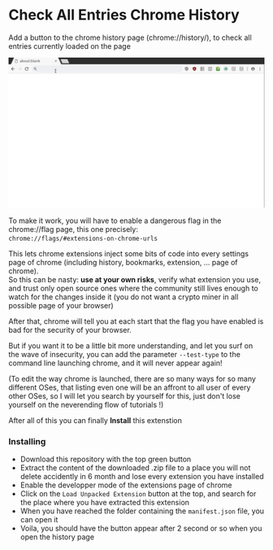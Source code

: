 # Check All Entries Chrome History

Add a button to the chrome history page (chrome://history/), to check all entries currently loaded on the page

![Showcase the button added in the chrome history page](https://github.com/antonin-lebrard/Check-All-Entries-Chrome-History/raw/master/showcase.gif)


To make it work, you will have to enable a dangerous flag in the chrome://flag page, this one precisely:<br>
`chrome://flags/#extensions-on-chrome-urls`

This lets chrome extensions inject some bits of code into every settings page of chrome (including history, bookmarks, extension, ... page of chrome).<br>
So this can be nasty: <b>use at your own risks</b>, verify what extension you use, and trust only open source ones where the community still lives enough to watch for the changes inside it (you do not want a crypto miner in all possible page of your browser)

After that, chrome will tell you at each start that the flag you have enabled is bad for the security of your browser.

But if you want it to be a little bit more understanding, and let you surf on the wave of insecurity, you can add the parameter 
`--test-type`
to the command line launching chrome, and it will never appear again!

(To edit the way chrome is launched, there are so many ways for so many different OSes, that listing even one will be an affront to all user of every other OSes, so I will let you search by yourself for this, just don't lose yourself on the neverending flow of tutorials !)

After all of this you can finally <b>Install</b> this extenstion

### Installing

- Download this repository with the top green button
- Extract the content of the downloaded .zip file to a place you will not delete accidently in 6 month and lose every extension you have installed
- Enable the developper mode of the extensions page of chrome
- Click on the `Load Unpacked Extension` button at the top, and search for the place where you have extracted this extension
- When you have reached the folder containing the `manifest.json` file, you can open it
- Voila, you should have the button appear after 2 second or so when you open the history page
